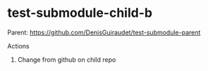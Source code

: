 # test-submodule-child-b

Parent: https://github.com/DenisGuiraudet/test-submodule-parent

Actions

1. Change from github on child repo
